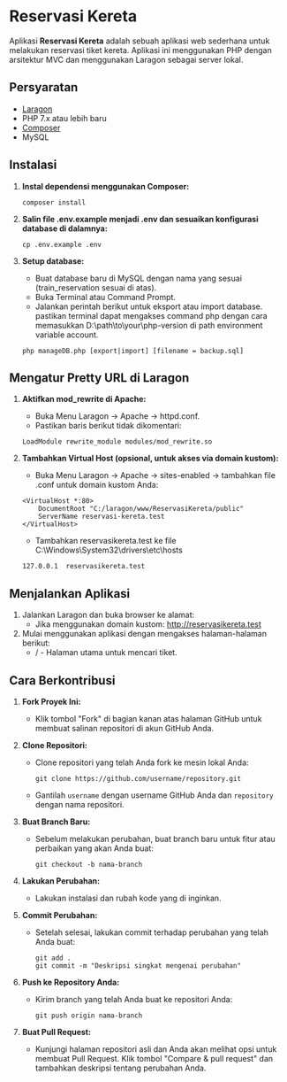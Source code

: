 # Reservasi Kereta

Aplikasi **Reservasi Kereta** adalah sebuah aplikasi web sederhana untuk melakukan reservasi tiket kereta. Aplikasi ini menggunakan PHP dengan arsitektur MVC dan menggunakan Laragon sebagai server lokal.

## Persyaratan

- [Laragon](https://laragon.org/download/)
- PHP 7.x atau lebih baru
- [Composer](https://getcomposer.org)
- MySQL

## Instalasi

1. **Instal dependensi menggunakan Composer:**
   ```
   composer install
   ```
2. **Salin file .env.example menjadi .env dan sesuaikan konfigurasi database di dalamnya:**

   ```
   cp .env.example .env
   ```

3. **Setup database:**
   - Buat database baru di MySQL dengan nama yang sesuai (train_reservation sesuai di atas).
   - Buka Terminal atau Command Prompt.
   - Jalankan perintah berikut untuk eksport atau import database. pastikan terminal dapat mengakses command php dengan cara memasukkan D:\path\to\your\php-version di path environment variable account.
   ```
   php manageDB.php [export|import] [filename = backup.sql]
   ```

## Mengatur Pretty URL di Laragon

1. **Aktifkan mod_rewrite di Apache:**
   - Buka Menu Laragon → Apache → httpd.conf.
   - Pastikan baris berikut tidak dikomentari:
   ```
   LoadModule rewrite_module modules/mod_rewrite.so
   ```
2. **Tambahkan Virtual Host (opsional, untuk akses via domain kustom):**

   - Buka Menu Laragon → Apache → sites-enabled → tambahkan file .conf untuk domain kustom Anda:

   ```
   <VirtualHost *:80>
       DocumentRoot "C:/laragon/www/ReservasiKereta/public"
       ServerName reservasi-kereta.test
   </VirtualHost>
   ```

   - Tambahkan reservasikereta.test ke file C:\Windows\System32\drivers\etc\hosts

   ```
   127.0.0.1  reservasikereta.test
   ```

## Menjalankan Aplikasi

1. Jalankan Laragon dan buka browser ke alamat:
   - Jika menggunakan domain kustom: http://reservasikereta.test
2. Mulai menggunakan aplikasi dengan mengakses halaman-halaman berikut:
   - / - Halaman utama untuk mencari tiket.

## Cara Berkontribusi

1. **Fork Proyek Ini:**

   - Klik tombol "Fork" di bagian kanan atas halaman GitHub untuk membuat salinan repositori di akun GitHub Anda.

2. **Clone Repositori:**

   - Clone repositori yang telah Anda fork ke mesin lokal Anda:
     ```
     git clone https://github.com/username/repository.git
     ```
   - Gantilah `username` dengan username GitHub Anda dan `repository` dengan nama repositori.

3. **Buat Branch Baru:**

   - Sebelum melakukan perubahan, buat branch baru untuk fitur atau perbaikan yang akan Anda buat:
     ```
     git checkout -b nama-branch
     ```

4. **Lakukan Perubahan:**

   - Lakukan instalasi dan rubah kode yang di inginkan.

5. **Commit Perubahan:**

   - Setelah selesai, lakukan commit terhadap perubahan yang telah Anda buat:
     ```
     git add .
     git commit -m "Deskripsi singkat mengenai perubahan"
     ```

6. **Push ke Repository Anda:**

   - Kirim branch yang telah Anda buat ke repositori Anda:
     ```
     git push origin nama-branch
     ```

7. **Buat Pull Request:**
   - Kunjungi halaman repositori asli dan Anda akan melihat opsi untuk membuat Pull Request. Klik tombol "Compare & pull request" dan tambahkan deskripsi tentang perubahan Anda.
